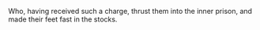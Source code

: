 Who, having received such a charge, thrust them into the inner prison, and made their feet fast in the stocks.
